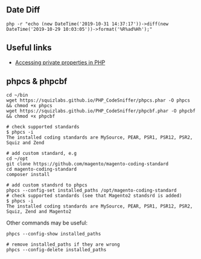 ## Date Diff
    php -r "echo (new DateTime('2019-10-31 14:37:17'))->diff(new DateTime('2019-10-29 10:03:05'))->format('%R%ad%Hh');"

## Useful links

- [Accessing private properties in PHP](https://www.lambda-out-loud.com/posts/accessing-private-properties-php/)

## phpcs & phpcbf

    cd ~/bin
    wget https://squizlabs.github.io/PHP_CodeSniffer/phpcs.phar -O phpcs && chmod +x phpcs
    wget https://squizlabs.github.io/PHP_CodeSniffer/phpcbf.phar -O phpcbf && chmod +x phpcbf
    
    # check supported standards
    $ phpcs -i
    The installed coding standards are MySource, PEAR, PSR1, PSR12, PSR2, Squiz and Zend
    
    # add custom standard, e.g
    cd ~/opt
    git clone https://github.com/magento/magento-coding-standard
    cd magento-coding-standard
    composer install
    
    # add custom standsrd to phpcs
    phpcs --config-set installed_paths /opt/magento-coding-standard
    # check supported standards (see that Magento2 standsrd is added)
    $ phpcs -i
    The installed coding standards are MySource, PEAR, PSR1, PSR12, PSR2, Squiz, Zend and Magento2

Other commands may be useful:

    phpcs --config-show installed_paths
    
    # remove installed_paths if they are wrong
    phpcs --config-delete installed_paths